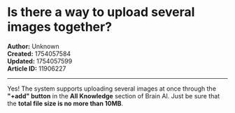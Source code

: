 # Is there a way to upload several images together?

**Author:** Unknown  
**Created:** 1754057584  
**Updated:** 1754057599  
**Article ID:** 11906227  

---

Yes! The system supports uploading several images at once through the **"+add" button** in the **All Knowledge** section of Brain AI. Just be sure that the **total file size is no more than 10MB**.
